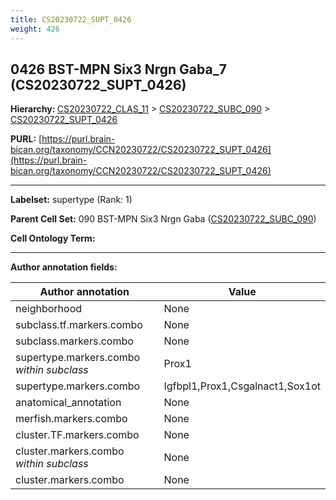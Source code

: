 ```yaml
---
title: CS20230722_SUPT_0426
weight: 426
---
```

## 0426 BST-MPN Six3 Nrgn Gaba_7 (CS20230722_SUPT_0426)
<b>Hierarchy: </b>
[CS20230722_CLAS_11](../CS20230722_CLAS_11) >
[CS20230722_SUBC_090](../CS20230722_SUBC_090) >
[CS20230722_SUPT_0426](../CS20230722_SUPT_0426)

**PURL:** [https://purl.brain-bican.org/taxonomy/CCN20230722/CS20230722_SUPT_0426](https://purl.brain-bican.org/taxonomy/CCN20230722/CS20230722_SUPT_0426)

---


**Labelset:** supertype (Rank: 1)

**Parent Cell Set:** 090 BST-MPN Six3 Nrgn Gaba ([CS20230722_SUBC_090](../CS20230722_SUBC_090))



**Cell Ontology Term:** 

[MARKER GENES.]: #


---

[TRANSFERRED ANNOTATIONS.]: #


[AUTHOR ANNOTATION FIELDS.]: #


**Author annotation fields:**

| Author annotation | Value |
|-------------------|-------|
|neighborhood|None|
|subclass.tf.markers.combo|None|
|subclass.markers.combo|None|
|supertype.markers.combo _within subclass_|Prox1|
|supertype.markers.combo|Igfbpl1,Prox1,Csgalnact1,Sox1ot|
|anatomical_annotation|None|
|merfish.markers.combo|None|
|cluster.TF.markers.combo|None|
|cluster.markers.combo _within subclass_|None|
|cluster.markers.combo|None|
